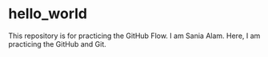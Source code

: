 # hello_world
This repository is for practicing the GitHub Flow.
I am Sania Alam. Here, I am practicing the GitHub and Git. 
